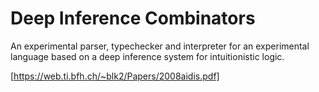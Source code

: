 
# Deep Inference Combinators

An experimental  parser, typechecker and interpreter for an experimental language based 
on a deep inference system for intuitionistic logic. 

[https://web.ti.bfh.ch/~blk2/Papers/2008aidis.pdf]

